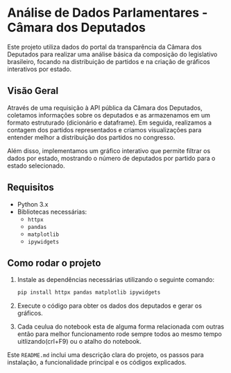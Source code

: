 # Análise de Dados Parlamentares - Câmara dos Deputados

Este projeto utiliza dados do portal da transparência da Câmara dos Deputados para realizar uma análise básica da composição do legislativo brasileiro, focando na distribuição de partidos e na criação de gráficos interativos por estado.

## Visão Geral

Através de uma requisição à API pública da Câmara dos Deputados, coletamos informações sobre os deputados e as armazenamos em um formato estruturado (dicionário e dataframe). Em seguida, realizamos a contagem dos partidos representados e criamos visualizações para entender melhor a distribuição dos partidos no congresso.

Além disso, implementamos um gráfico interativo que permite filtrar os dados por estado, mostrando o número de deputados por partido para o estado selecionado.

## Requisitos

- Python 3.x
- Bibliotecas necessárias:
  - `httpx`
  - `pandas`
  - `matplotlib`
  - `ipywidgets`

## Como rodar o projeto

1. Instale as dependências necessárias utilizando o seguinte comando:

   ```bash
   pip install httpx pandas matplotlib ipywidgets

2. Execute o código para obter os dados dos deputados e gerar os gráficos.

3. Cada ceulua do notebook esta de alguma forma relacionada com outras então para melhor 
funcionamento rode sempre todos ao mesmo tempo uitlizando(crl+F9) ou o atalho do notebook.

Este `README.md` inclui uma descrição clara do projeto, os passos para instalação, a funcionalidade principal e os códigos explicados.
